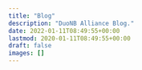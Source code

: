 ```yaml
---
title: "Blog"
description: "DuoNB Alliance Blog."
date: 2022-01-11T08:49:55+00:00
lastmod: 2020-01-11T08:49:55+00:00
draft: false
images: []
---
```

